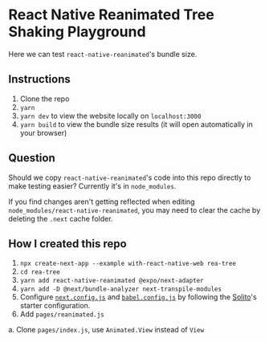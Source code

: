 # React Native Reanimated Tree Shaking Playground

Here we can test `react-native-reanimated`'s bundle size.

## Instructions

1. Clone the repo
2. `yarn`
3. `yarn dev` to view the website locally on `localhost:3000`
4. `yarn build` to view the bundle size results (it will open automatically in
   your browser)

## Question

Should we copy `react-native-reanimated`'s code into this repo directly to make
testing easier? Currently it's in `node_modules`.

If you find changes aren't getting reflected when editing
`node_modules/react-native-reanimated`, you may need to clear the cache by
deleting the `.next` cache folder.

## How I created this repo

1. `npx create-next-app --example with-react-native-web rea-tree`
2. `cd rea-tree`
3. `yarn add react-native-reanimated @expo/next-adapter`
4. `yarn add -D @next/bundle-analyzer next-transpile-modules`
5. Configure [`next.config.js`](/next.config.js) and
   [`babel.config.js`](/babel.config.js) by following the [Solito](https://solito.dev/starter)'s starter
   configuration.
6. Add `pages/reanimated.js`

  a. Clone `pages/index.js`, use `Animated.View` instead of `View`
